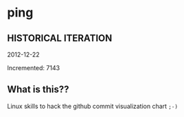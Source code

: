 # ping

## HISTORICAL ITERATION
2012-12-22

Incremented: 7143

## What is this?? 
Linux skills to hack the github commit visualization chart `;-)`
